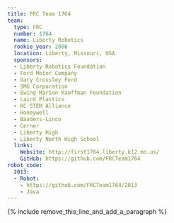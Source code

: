 ```yaml
---
title: FRC Team 1764
team:
  type: FRC
  number: 1764
  name: Liberty Robotics
  rookie_year: 2006
  location: Liberty, Missouri, USA
  sponsors:
  - Liberty Robotics Foundation
  - Ford Motor Company
  - Gary Crossley Ford
  - SMG Corporation
  - Ewing Marion Kauffman Foundation
  - Laird Plastics
  - KC STEM Alliance
  - Honeywell
  - Baaders-Linco
  - Cerner
  - Liberty High
  - Liberty North High School
  links:
    Website: http://first1764.liberty.k12.mo.us/
    GitHub: https://github.com/FRCTeam1764
robot_code:
  2013:
  - Robot:
    - https://github.com/FRCTeam1764/2013
    - Java
---
```


{% include remove_this_line_and_add_a_paragraph %}